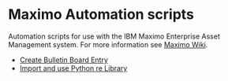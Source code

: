 # Maximo Automation scripts
Automation scripts for use with the IBM Maximo Enterprise Asset Management system.  For more information see [Maximo Wiki](https://maximo.wiki). 

* [Create Bulletin Board Entry](https://github.com/maximo-wiki/maximo-automation-scripts/blob/master/mxc_create_bboard.py)
* [Import and use Python re Library](https://github.com/maximo-wiki/maximo-automation-scripts/blob/master/mxc_python_lib_re.py)
